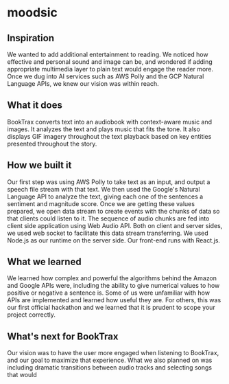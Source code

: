 # moodsic

## Inspiration
We wanted to add additional entertainment to reading. We noticed how effective and personal sound and image can be, and wondered if adding appropriate multimedia layer to plain text would engage the reader more. Once we dug into AI services such as AWS Polly and the GCP Natural Language APIs, we knew our vision was within reach.

## What it does
BookTrax converts text into an audiobook with context-aware music and images. It analyzes the text and plays music that fits the tone. It also displays GIF imagery throughout the text playback based on key entities presented throughout the story.

## How we built it
Our first step was using AWS Polly to take text as an input, and output a speech file stream with that text. We then used the Google's Natural Language API to analyze the text, giving each one of the sentences a sentiment and magnitude score. Once we are getting these values prepared, we open data stream to create events with the chunks of data so that clients could listen to it. The sequence of audio chunks are fed into client side application using Web Audio API. Both on client and server sides, we used web socket to facilitate this data stream transferring. We used Node.js as our runtime on the server side. Our front-end runs with React.js.

## What we learned
We learned how complex and powerful the algorithms behind the Amazon and Google APIs were, including the ability to give numerical values to how positive or negative a sentence is. Some of us were unfamiliar with how APIs are implemented and learned how useful they are. For others, this was our first official hackathon and we learned that it is prudent to scope your project correctly.

## What's next for BookTrax
Our vision was to have the user more engaged when listening to BookTrax, and our goal to maximize that experience. What we also planned on was including dramatic transitions between audio tracks and selecting songs that would
